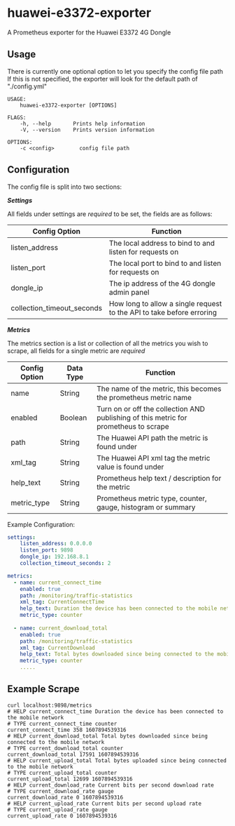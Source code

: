 # huawei-e3372-exporter
A Prometheus exporter for the Huawei E3372 4G Dongle

**Usage**
---

There is currently one optional option to let you specify the config file path
If this is not specified, the exporter will look for the default path of "./config.yml"

```
USAGE:
    huawei-e3372-exporter [OPTIONS]

FLAGS:
    -h, --help       Prints help information
    -V, --version    Prints version information

OPTIONS:
    -c <config>        config file path
```

**Configuration**
---

The config file is split into two sections:

***Settings***


All fields under settings are _required_ to be set, the fields are as follows:


| Config Option  | Function |
| ------------- | ------------- |
| listen_address  | The local address to bind to and listen for requests on  |
| listen_port  | The local port to bind to and listen for requests on  |
| dongle_ip  | The ip address of the 4G dongle admin panel  |
| collection_timeout_seconds  | How long to allow a single request to the API to take before erroring  |

***Metrics***


The metrics section is a list or collection of all the metrics you wish to scrape, all fields for a single metric are _required_


| Config Option  | Data Type | Function |
| ------------- | ------------- | ------------- |
| name  | String | The name of the metric, this becomes the prometheus metric name  |
| enabled  | Boolean | Turn on or off the collection AND publishing of this metric for prometheus to scrape  |
| path  | String | The Huawei API path the metric is found under  |
| xml_tag  | String | The Huawei API xml tag the metric value is found under  |
| help_text | String | Prometheus help text / description for the metric  |
| metric_type | String | Prometheus metric type, counter, gauge, histogram or summary  |


Example Configuration:
```yaml 
settings:
    listen_address: 0.0.0.0
    listen_port: 9898
    dongle_ip: 192.168.8.1
    collection_timeout_seconds: 2

metrics:
  - name: current_connect_time
    enabled: true
    path: /monitoring/traffic-statistics
    xml_tag: CurrentConnectTime
    help_text: Duration the device has been connected to the mobile network
    metric_type: counter
    
  - name: current_download_total
    enabled: true
    path: /monitoring/traffic-statistics
    xml_tag: CurrentDownload
    help_text: Total bytes downloaded since being connected to the mobile network
    metric_type: counter
    .....
```


**Example Scrape**
---

``` 
curl localhost:9898/metrics
# HELP current_connect_time Duration the device has been connected to the mobile network
# TYPE current_connect_time counter
current_connect_time 358 1607894539316
# HELP current_download_total Total bytes downloaded since being connected to the mobile network
# TYPE current_download_total counter
current_download_total 17591 1607894539316
# HELP current_upload_total Total bytes uploaded since being connected to the mobile network
# TYPE current_upload_total counter
current_upload_total 12699 1607894539316
# HELP current_download_rate Current bits per second download rate
# TYPE current_download_rate gauge
current_download_rate 0 1607894539316
# HELP current_upload_rate Current bits per second upload rate
# TYPE current_upload_rate gauge
current_upload_rate 0 1607894539316
```
